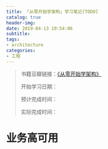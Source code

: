 ```yaml
---
title: 「从零开始学架构」学习笔记[TODO]
catalog: true
header-img:
date: 2019-04-13 19:54:06
subtitle:
tags:
- architecture
categories:
- 工程
---
```

> 书籍豆瓣链接：[《从零开始学架构》](https://book.douban.com/subject/30335935/)
> 
> 开始学习日期：
> 
> 预计完成时间：
>
> 实际完成时间：

# 业务高可用

